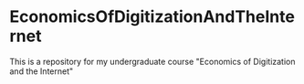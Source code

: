 # EconomicsOfDigitizationAndTheInternet
This is a repository for my undergraduate course "Economics of Digitization and the Internet"
